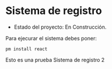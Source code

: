 <h1>Sistema de registro</h1>

- Estado del proyecto: En Construcción.

Para ejecurar el sistema debes poner:

`pm install react`

Esto es una prueba
Sistema de registro 2
